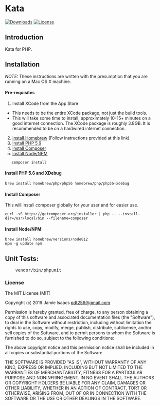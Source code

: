 Kata
====
[![Downloads](https://img.shields.io/packagist/dt/pdt256/kata.svg)](https://packagist.org/packages/pdt256/kata)
[![License](https://img.shields.io/packagist/l/pdt256/skill.svg)](https://github.com/pdt256/skill/blob/master/LICENSE.txt)

## Introduction

Kata for PHP.

## Installation

*NOTE:* These instructions are written with the presumption that you are running on a Mac OS X machine.

#### Pre-requisites

1. Install XCode from the App Store
  * This needs to be the entire XCode package, not just the build tools.
  * This will take some time to install, approximately 10-15+ minutes on a good internet connection. The XCode package is roughly 3.8GB. It is recommended to be on a hardwired internet connection.
2. [Install Homebrew](http://brew.sh/) (Follow instructions provided at this link)
3. [Install PHP 5.6](#installPHP56)
4. [Install Composer](#installComposer)
5. [Install Node/NPM](#installNode)

```
   composer install
```

<a name="installPHP56"></a>
#### Install PHP 5.6 and XDebug

```
brew install homebrew/php/php56 homebrew/php/php56-xdebug
```

<a name="installComposer"></a>
#### Install Composer

This will install composer globally for your user and for easier use.

```
curl -sS https://getcomposer.org/installer | php -- --install-dir=/usr/local/bin --filename=composer
```

<a name="installNode"></a>
#### Install Node/NPM

```
brew install homebrew/versions/node012
npm -g update npm
```

## Unit Tests:

<pre>
    vendor/bin/phpunit
</pre>


### License

The MIT License (MIT)

Copyright (c) 2016 Jamie Isaacs <pdt256@gmail.com>

Permission is hereby granted, free of charge, to any person obtaining a copy
of this software and associated documentation files (the "Software"), to deal
in the Software without restriction, including without limitation the rights
to use, copy, modify, merge, publish, distribute, sublicense, and/or sell
copies of the Software, and to permit persons to whom the Software is
furnished to do so, subject to the following conditions:

The above copyright notice and this permission notice shall be included in
all copies or substantial portions of the Software.

THE SOFTWARE IS PROVIDED "AS IS", WITHOUT WARRANTY OF ANY KIND, EXPRESS OR
IMPLIED, INCLUDING BUT NOT LIMITED TO THE WARRANTIES OF MERCHANTABILITY,
FITNESS FOR A PARTICULAR PURPOSE AND NONINFRINGEMENT. IN NO EVENT SHALL THE
AUTHORS OR COPYRIGHT HOLDERS BE LIABLE FOR ANY CLAIM, DAMAGES OR OTHER
LIABILITY, WHETHER IN AN ACTION OF CONTRACT, TORT OR OTHERWISE, ARISING FROM,
OUT OF OR IN CONNECTION WITH THE SOFTWARE OR THE USE OR OTHER DEALINGS IN
THE SOFTWARE.
